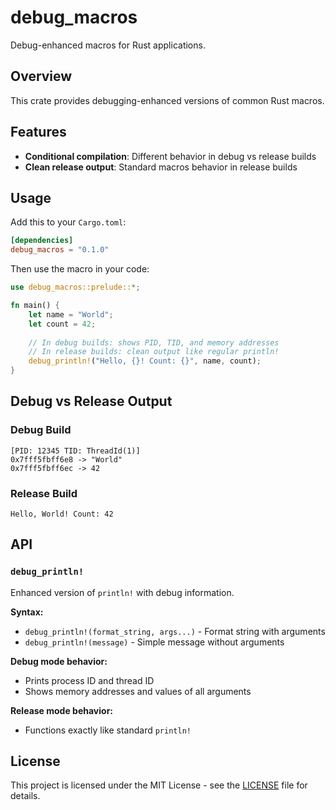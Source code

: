 # debug_macros

Debug-enhanced macros for Rust applications.

## Overview

This crate provides debugging-enhanced versions of common Rust macros.

## Features

- **Conditional compilation**: Different behavior in debug vs release builds
- **Clean release output**: Standard macros behavior in release builds

## Usage

Add this to your `Cargo.toml`:

```toml
[dependencies]
debug_macros = "0.1.0"
```

Then use the macro in your code:

```rust
use debug_macros::prelude::*;

fn main() {
    let name = "World";
    let count = 42;
    
    // In debug builds: shows PID, TID, and memory addresses
    // In release builds: clean output like regular println!
    debug_println!("Hello, {}! Count: {}", name, count);
}
```

## Debug vs Release Output

### Debug Build
```
[PID: 12345 TID: ThreadId(1)]
0x7fff5fbff6e8 -> "World"
0x7fff5fbff6ec -> 42
```

### Release Build
```
Hello, World! Count: 42
```

## API

### `debug_println!`

Enhanced version of `println!` with debug information.

**Syntax:**
- `debug_println!(format_string, args...)` - Format string with arguments
- `debug_println!(message)` - Simple message without arguments

**Debug mode behavior:**
- Prints process ID and thread ID
- Shows memory addresses and values of all arguments

**Release mode behavior:**
- Functions exactly like standard `println!`

## License

This project is licensed under the MIT License - see the [LICENSE](LICENSE) file for details.
